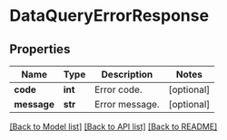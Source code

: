 # DataQueryErrorResponse

## Properties
Name | Type | Description | Notes
------------ | ------------- | ------------- | -------------
**code** | **int** | Error code.  | [optional] 
**message** | **str** | Error message.  | [optional] 

[[Back to Model list]](../README.md#documentation-for-models) [[Back to API list]](../README.md#documentation-for-api-endpoints) [[Back to README]](../README.md)

